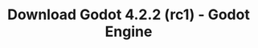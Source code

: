 ---
# Generated by /tools/generators/src/download_archive_generator !!! do not edit by hand !!!
title: 'Download Godot 4.2.2 (rc1) - Godot Engine'
type: 'download/archive'
name: '4.2.2'
flavor: 'rc1'
release_date: '2024-01-26T03:00:00-00:00'
release_notes: 'article/release-candidate-godot-4-1-4-and-4-2-2-rc-1/'
primaryPlatforms:
  - 'android.apk'
  - 'linux.64'
  - 'macos.universal'
  - 'windows.64'
  - 'web'
  - 'templates'
links:
  android.apk:
    name: 'android.apk'
    title: 'Android'
    caption: 'Universal APK (ARM64 + ARMv7 + x86_64 + x86)'
    tags:
      - 'APK download'
      - 'ARM64/v7'
      - 'x86 (64 & 32 bit)'
    hosts:
      github_builds:
        regular: 'https://github.com/godotengine/godot-builds/releases/download/4.2.2-rc1/Godot_v4.2.2-rc1_android_editor.apk'
        mono: '#'
      github:
        regular: 'https://github.com/godotengine/godot/releases/download/4.2.2-rc1/Godot_v4.2.2-rc1_android_editor.apk'
        mono: '#'
  linux.64:
    name: 'linux.64'
    title: 'Linux'
    caption: 'Standard (x86_64)'
    tags:
      - '64 bit'
    hosts:
      github_builds:
        regular: 'https://github.com/godotengine/godot-builds/releases/download/4.2.2-rc1/Godot_v4.2.2-rc1_linux.x86_64.zip'
        mono: 'https://github.com/godotengine/godot-builds/releases/download/4.2.2-rc1/Godot_v4.2.2-rc1_mono_linux_x86_64.zip'
      github:
        regular: 'https://github.com/godotengine/godot/releases/download/4.2.2-rc1/Godot_v4.2.2-rc1_linux.x86_64.zip'
        mono: 'https://github.com/godotengine/godot/releases/download/4.2.2-rc1/Godot_v4.2.2-rc1_mono_linux_x86_64.zip'
  macos.universal:
    name: 'macos.universal'
    title: 'macOS'
    caption: 'Universal (x86_64 + Apple Silicon)'
    tags:
      - 'Intel/Apple Silicon'
      - '64 bit'
    hosts:
      github_builds:
        regular: 'https://github.com/godotengine/godot-builds/releases/download/4.2.2-rc1/Godot_v4.2.2-rc1_macos.universal.zip'
        mono: 'https://github.com/godotengine/godot-builds/releases/download/4.2.2-rc1/Godot_v4.2.2-rc1_mono_macos.universal.zip'
      github:
        regular: 'https://github.com/godotengine/godot/releases/download/4.2.2-rc1/Godot_v4.2.2-rc1_macos.universal.zip'
        mono: 'https://github.com/godotengine/godot/releases/download/4.2.2-rc1/Godot_v4.2.2-rc1_mono_macos.universal.zip'
  windows.64:
    name: 'windows.64'
    title: 'Windows'
    caption: 'Standard (x86_64)'
    tags:
      - '64 bit'
    hosts:
      github_builds:
        regular: 'https://github.com/godotengine/godot-builds/releases/download/4.2.2-rc1/Godot_v4.2.2-rc1_win64.exe.zip'
        mono: 'https://github.com/godotengine/godot-builds/releases/download/4.2.2-rc1/Godot_v4.2.2-rc1_mono_win64.zip'
      github:
        regular: 'https://github.com/godotengine/godot/releases/download/4.2.2-rc1/Godot_v4.2.2-rc1_win64.exe.zip'
        mono: 'https://github.com/godotengine/godot/releases/download/4.2.2-rc1/Godot_v4.2.2-rc1_mono_win64.zip'
  web:
    name: 'web'
    title: 'Web editor'
    caption: ''
    tags:
      - 'Self-hosted'
      - 'Cross-platform'
    hosts:
      github_builds:
        regular: 'https://github.com/godotengine/godot-builds/releases/download/4.2.2-rc1/Godot_v4.2.2-rc1_web_editor.zip'
        mono: '#'
      github:
        regular: 'https://github.com/godotengine/godot/releases/download/4.2.2-rc1/Godot_v4.2.2-rc1_web_editor.zip'
        mono: '#'
  linux.arm64:
    name: 'linux.arm64'
    title: 'Linux'
    caption: 'Standard (ARM64)'
    tags:
      - 'ARM64'
      - '64 bit'
    hosts:
      github_builds:
        regular: 'https://github.com/godotengine/godot-builds/releases/download/4.2.2-rc1/Godot_v4.2.2-rc1_linux.arm64.zip'
        mono: 'https://github.com/godotengine/godot-builds/releases/download/4.2.2-rc1/Godot_v4.2.2-rc1_mono_linux_arm64.zip'
      github:
        regular: 'https://github.com/godotengine/godot/releases/download/4.2.2-rc1/Godot_v4.2.2-rc1_linux.arm64.zip'
        mono: 'https://github.com/godotengine/godot/releases/download/4.2.2-rc1/Godot_v4.2.2-rc1_mono_linux_arm64.zip'
  linux.32:
    name: 'linux.32'
    title: 'Linux'
    caption: 'Standard (x86)'
    tags:
      - '32 bit'
    hosts:
      github_builds:
        regular: 'https://github.com/godotengine/godot-builds/releases/download/4.2.2-rc1/Godot_v4.2.2-rc1_linux.x86_32.zip'
        mono: 'https://github.com/godotengine/godot-builds/releases/download/4.2.2-rc1/Godot_v4.2.2-rc1_mono_linux_x86_32.zip'
      github:
        regular: 'https://github.com/godotengine/godot/releases/download/4.2.2-rc1/Godot_v4.2.2-rc1_linux.x86_32.zip'
        mono: 'https://github.com/godotengine/godot/releases/download/4.2.2-rc1/Godot_v4.2.2-rc1_mono_linux_x86_32.zip'
  linux.arm32:
    name: 'linux.arm32'
    title: 'Linux'
    caption: 'Standard (ARM32)'
    tags:
      - 'ARM32'
      - '32 bit'
    hosts:
      github_builds:
        regular: 'https://github.com/godotengine/godot-builds/releases/download/4.2.2-rc1/Godot_v4.2.2-rc1_linux.arm32.zip'
        mono: 'https://github.com/godotengine/godot-builds/releases/download/4.2.2-rc1/Godot_v4.2.2-rc1_mono_linux_arm32.zip'
      github:
        regular: 'https://github.com/godotengine/godot/releases/download/4.2.2-rc1/Godot_v4.2.2-rc1_linux.arm32.zip'
        mono: 'https://github.com/godotengine/godot/releases/download/4.2.2-rc1/Godot_v4.2.2-rc1_mono_linux_arm32.zip'
  windows.32:
    name: 'windows.32'
    title: 'Windows'
    caption: 'Standard (x86)'
    tags:
      - '32 bit'
    hosts:
      github_builds:
        regular: 'https://github.com/godotengine/godot-builds/releases/download/4.2.2-rc1/Godot_v4.2.2-rc1_win32.exe.zip'
        mono: 'https://github.com/godotengine/godot-builds/releases/download/4.2.2-rc1/Godot_v4.2.2-rc1_mono_win32.zip'
      github:
        regular: 'https://github.com/godotengine/godot/releases/download/4.2.2-rc1/Godot_v4.2.2-rc1_win32.exe.zip'
        mono: 'https://github.com/godotengine/godot/releases/download/4.2.2-rc1/Godot_v4.2.2-rc1_mono_win32.zip'
  aar_library:
    name: 'aar_library'
    title: 'AAR library'
    caption: ''
    tags:
      - 'Android plugins'
      - 'Java'
      - 'Kotlin'
    hosts:
      github_builds:
        regular: 'https://github.com/godotengine/godot-builds/releases/download/4.2.2-rc1/godot-lib.4.2.2.rc1.template_release.aar'
        mono: '#'
      github:
        regular: 'https://github.com/godotengine/godot/releases/download/4.2.2-rc1/godot-lib.4.2.2.rc1.template_release.aar'
        mono: '#'
  templates:
    name: 'templates'
    title: 'Export templates'
    caption: ''
    tags:
      - 'Used to export your games to all supported platforms'
    hosts:
      github_builds:
        regular: 'https://github.com/godotengine/godot-builds/releases/download/4.2.2-rc1/Godot_v4.2.2-rc1_export_templates.tpz'
        mono: 'https://github.com/godotengine/godot-builds/releases/download/4.2.2-rc1/Godot_v4.2.2-rc1_mono_export_templates.tpz'
      github:
        regular: 'https://github.com/godotengine/godot/releases/download/4.2.2-rc1/Godot_v4.2.2-rc1_export_templates.tpz'
        mono: 'https://github.com/godotengine/godot/releases/download/4.2.2-rc1/Godot_v4.2.2-rc1_mono_export_templates.tpz'
---